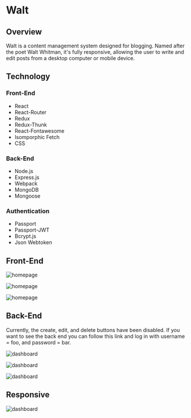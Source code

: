 Walt
====

Overview
--------
Walt is a content management system designed for blogging. Named after the poet Walt Whitman, it's fully responsive, allowing the user to write and edit posts from a desktop computer or mobile device. 

Technology
---------
### Front-End
- React
- React-Router
- Redux
- Redux-Thunk
- React-Fontawesome
- Isomporphic Fetch
- CSS

### Back-End
- Node.js
- Express.js
- Webpack
- MongoDB
- Mongoose

### Authentication
- Passport
- Passport-JWT
- Bcrypt.js
- Json Webtoken

Front-End
---------

![homepage](/assets/home.png "Home Page")

![homepage](/assets/recent.png "Most Recent Post")

![homepage](/assets/list.png "List of Posts")


Back-End
--------

Currently, the create, edit, and delete buttons have been disabled. If you want to see the back end you can follow this link and log in with username = foo, and password = bar.

![dashboard](/assets/d-landing.png "Dashboard Landing")

![dashboard](/assets/d-list.png "Dashboard Yawp List")

![dashboard](/assets/d-edit.png "Dashboard Edit")

Responsive
----------

![dashboard](/assets/rd-edit.png "Dashboard Edit")






